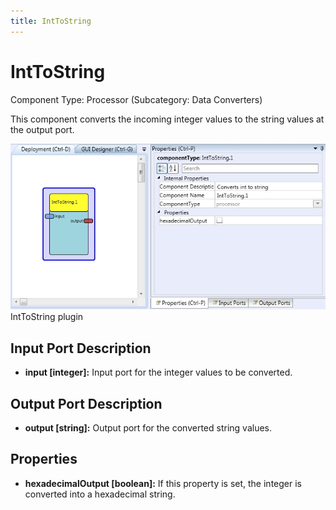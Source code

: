 ```yaml
---
title: IntToString
---
```


# IntToString

Component Type: Processor (Subcategory: Data Converters)

This component converts the incoming integer values to the string values at the output port.

![Screenshot: IntToString plugin](./img/IntToString.jpg "Screenshot: IntToString plugin")  
IntToString plugin

## Input Port Description

- **input \[integer\]:** Input port for the integer values to be converted.

## Output Port Description

- **output \[string\]:** Output port for the converted string values.

## Properties

- **hexadecimalOutput \[boolean\]:** If this property is set, the integer is converted into a hexadecimal string.
